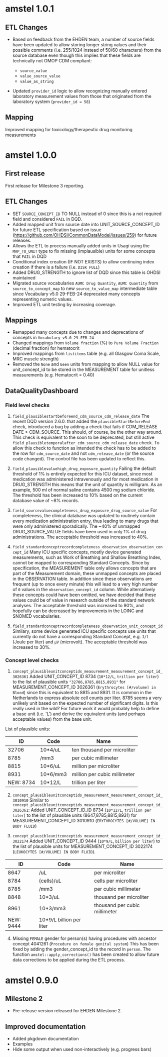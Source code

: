 # amstel 1.0.1
## ETL Changes
* Based on feedback from the EHDEN team, a number of source fields have been updated to allow storing longer string values and their possible comments (i.e. 255/1024 instead of 50/60 characters) from the source database even though this implies that these fields are technically not OMOP CDM compliant:

    - `source_value`
    - `value_source_value`
    - `value_as_string`

* Updated `provider_id` logic to allow recognizing manually entered laboratory measurement values from those that originated from the laboratory system (`provider_id = 58`)

## Mapping
Improved mapping for toxicology/therapeutic drug monitoring measurements


# amstel 1.0.0
## First release
First release for Milestone 3 reporting.

## ETL Changes
* SET `SOURCE_CONCEPT_ID` TO NULL instead of 0 since this is a not required field and considered `FAIL` in DQD.
* Added mapped unit from source date into UNIT_SOURCE_CONCEPT_ID for future ETL specification based on issue (https://github.com/OHDSI/CommonDataModel/issues/259) for future releases.
* Allows the ETL to process manually added units in Usagi using the `MAP_TO_UNIT` type to fix missing (implausible) units for some concepts that `FAIL` in DQD
* Conditional index creation (IF NOT EXISTS) to allow continuing index creation if there is a failure (i.e. `DISK FULL`)
* Added DRUG_STRENGTH to ignore list of DQD since this table is OHDSI maintained
* Migrated source vocabularies `AUMC Drug Quantity`, `AUMC Quantity` from `source_to_concept_map` to new `source_to_value_map` intermediate table since Vocabulary v5.0 29-FEB-24 deprecated many concepts representing numeric values.
* Improved ETL unit testing by increasing coverage.

## Mappings
* Remapped many concepts due to changes and deprecations of concepts in `Vocabulary v5.0 29-FEB-24`
* Changed mappings from `Volume fraction` (%) to `Pure Volume Fraction` (decimal fraction) for hematocrit
* Improved mappings from `listitems` table  (e.g. all Glasgow Coma Scale, MRC muscle strength)
* Removed the `None` and `Geen` units from mapping to allow NULL value for unit_concept_id to be stored in the MEASUREMENT table for unitless measurements (e.g. Hematocrit = 0.40)


## DataQualityDashboard
### Field level checks
1. `field_plausiblestartbeforeend_cdm_source_cdm_release_date`
The recent DQD version 2.6.0. that added the `plausibleStartBeforeEnd` check, introduced a bug by adding a check that fails if CDM_RELEASE DATE > CDM_SOURCE. This should, of course, be the other way around. This check is equivalent to the soon to be deprecated, but still active `field_plausibletemporalafter_cdm_source_cdm_release_date` check. To allow this check to function as intended the check has to be added to the row for `cdm_source_date` and not `cdm_release_date` (or the source code changed). The control file has been updated to reflect this.

2. `field_plausiblevaluehigh_drug_exposure_quantity`
Failing the default threshold of 1% is entirely expected for this ICU dataset, since most medication was administered intravenously and for most medication in DRUG_STRENGTH this means that the unit of quantity is milligram. As an example, 500 ml of normal saline contains 4500 mg sodium chloride. The threshold has been increased to 10% based on the current database value of ~8% records.

3. `field_sourcevaluecompleteness_drug_exposure_drug_source_value`
For completeness, the clinical database was updated to routinely contain every medication administration entry, thus leading to many drugs that were only administered sporadically. The ~40% of unmapped DRUG_SOURCE_VALUE fields have been used in only 1% of drug administrations. The acceptable threshold was increased to 40%.

4. `field_standardconceptrecordcompleteness_observation_observation_concept_id`
Many ICU specific concepts, mostly device generated measurements, such as Work of Breathing and Shallow Breathing Index, cannot be mapped to corresponding Standard Concepts. Since by specification, the MEASUREMENT table only allows concepts that are part of the Measurement domain, these unmapped concepts are placed in the OBSERVATION table. In addition since these observations are frequent (up to once every minute) this will lead to a very high number of `0` values in the `observation_concept_id` column. While alternatively these concepts could have been omitted, we have decided that these values could be of value in research outside of the standard network analyses. The acceptable threshold was increased to 90%, and hopefully can be decreased by improvements in the LOINC and SNOMED vocabularies.

5. `field_standardconceptrecordcompleteness_observation_unit_concept_id`
Similary, some device generated ICU specific concepts use units that currently do not have a corresponding Standard Concept, e.g. `J/l` (Joule per liter) and `µV` (microvolt). The acceptable threshold was increased to 30%.

### Concept level checks
1. `concept_plausibleunitconceptids_measurement_measurement_concept_id_3026361`
Added UNIT_CONCEPT_ID 8734 (`10*12/L`, `trillion per liter`) to the list of plausible units `"32706,8785,8815,8931"` for MEASUREMENT_CONCEPT_ID 3026361 (`Erythrocytes [#/volume] in Blood`) since this is equivalent to 8815 and 8931. It is common in the Netherlands to express absolute cell counts per liter. 8785 seems a very unlikely unit based on the expected number of significant digits. Is this really used in the wild? For future work it would probably help to define a base unit (i.e. 'L') and derive the equivalent units (and perhaps acceptable values) from the base unit.

List of plausible units:

ID | Code | Name
--- | --- | ---
32706   | 10*4/uL |	ten thousand per microliter
8785 |	/mm3 |	per cubic millimeter
8815 |	10*6/uL	| million per microliter
8931 |	10*6/mm3 |	million per cubic millimeter
NEW: 8734 |	10*12/L	| trillion per liter

2. `concept_plausibleunitconceptids_measurement_measurement_concept_id_3010910`
Similar to `concept_plausibleunitconceptids_measurement_measurement_concept_id_3026361`:
Added UNIT_CONCEPT_ID_ID 8734 (`10*12/L`, `trillion per liter`) to the list of plausible units (8647,8785,8815,8931) for MEASUREMENT_CONCEPT_ID 3010910 (`ERYTHROCYTES [#/VOLUME] IN BODY FLUID`)


3. `concept_plausibleunitconceptids_measurement_measurement_concept_id_3022174`
Added UNIT_CONCEPT_ID 9444 (`10*9/L`, `billion per liter`) to the list of plausible units for MEASUREMENT_CONCEPT_ID 3022174 (`LEUKOCYTES [#/VOLUME] IN BODY FLUID`).

ID | Code | Name
--- | --- | ---
8647 |	/uL |	per microliter
8784 |	{cells}/uL |	cells per microliter
8785 |	/mm3 |	per cubic millimeter
8848 |	10*3/uL	| thousand per microliter
8961 |	10*3/mm3 | thousand per cubic millimeter
NEW: 9444 |	10*9/L	billion per liter

4. Missing `FEMALE` gender for person(s) having procedures with ancestor concept 4041261 (`Procedure on female genital system`)
This has been fixed by adding the gender_concept_id to the record in `person`. The function `amstel::apply_corrections()` has been created to allow future data corrections to be applied during the ETL process.

# amstel 0.9.0

## Milestone 2
* Pre-release version released for EHDEN Milestone 2.

## Improved documentation
* Added pkgdown documentation
* Examples
* Hide some output when used non-interactively (e.g. progress bars)